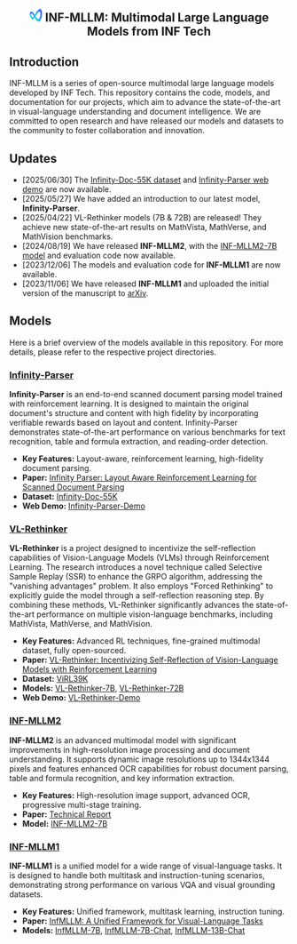 <div align="center">
<a><h2><img src="Infinity-Parser/assets/logo.png" height="24" width="24" style="display: inline"> INF-MLLM: Multimodal Large Language Models from INF Tech </h2></a>
</div>

## Introduction

INF-MLLM is a series of open-source multimodal large language models developed by INF Tech. This repository contains the code, models, and documentation for our projects, which aim to advance the state-of-the-art in visual-language understanding and document intelligence. We are committed to open research and have released our models and datasets to the community to foster collaboration and innovation.

## Updates

- [2025/06/30] The [Infinity-Doc-55K dataset](https://huggingface.co/datasets/infly/Infinity-Doc-55K) and [Infinity-Parser web demo](https://huggingface.co/spaces/infly/Infinity-Parser-Demo) are now available.
- [2025/05/27] We have added an introduction to our latest model, **Infinity-Parser**.
- [2025/04/22] VL-Rethinker models (7B & 72B) are released! They achieve new state-of-the-art results on MathVista, MathVerse, and MathVision benchmarks.
- [2024/08/19] We have released **INF-MLLM2**, with the [INF-MLLM2-7B model](https://huggingface.co/QianYEee/InfMLLM2_7B_chat) and evaluation code now available.
- [2023/12/06] The models and evaluation code for **INF-MLLM1** are now available.
- [2023/11/06] We have released **INF-MLLM1** and uploaded the initial version of the manuscript to [arXiv](https://arxiv.org/abs/2311.06791).

## Models

Here is a brief overview of the models available in this repository. For more details, please refer to the respective project directories.

### [Infinity-Parser](Infinity-Parser)

**Infinity-Parser** is an end-to-end scanned document parsing model trained with reinforcement learning. It is designed to maintain the original document's structure and content with high fidelity by incorporating verifiable rewards based on layout and content. Infinity-Parser demonstrates state-of-the-art performance on various benchmarks for text recognition, table and formula extraction, and reading-order detection.

- **Key Features:** Layout-aware, reinforcement learning, high-fidelity document parsing.
- **Paper:** [Infinity Parser: Layout Aware Reinforcement Learning for Scanned Document Parsing](https://arxiv.org/abs/2506.03197)
- **Dataset:** [Infinity-Doc-55K](https://huggingface.co/datasets/infly/Infinity-Doc-55K)
- **Web Demo:** [Infinity-Parser-Demo](https://huggingface.co/spaces/infly/Infinity-Parser-Demo)

### [VL-Rethinker](https://github.com/TIGER-AI-Lab/VL-Rethinker)

**VL-Rethinker** is a project designed to incentivize the self-reflection capabilities of Vision-Language Models (VLMs) through Reinforcement Learning. The research introduces a novel technique called Selective Sample Replay (SSR) to enhance the GRPO algorithm, addressing the "vanishing advantages" problem. It also employs "Forced Rethinking" to explicitly guide the model through a self-reflection reasoning step. By combining these methods, VL-Rethinker significantly advances the state-of-the-art performance on multiple vision-language benchmarks, including MathVista, MathVerse, and MathVision.

- **Key Features:** Advanced RL techniques, fine-grained multimodal dataset, fully open-sourced.
- **Paper:** [VL-Rethinker: Incentivizing Self-Reflection of Vision-Language Models with Reinforcement Learning](https://arxiv.org/abs/2504.08837)
- **Dataset:** [ViRL39K](https://huggingface.co/datasets/TIGER-Lab/ViRL39K)
- **Models:** [VL-Rethinker-7B](https://huggingface.co/TIGER-Lab/VL-Rethinker-7B), [VL-Rethinker-72B](https://huggingface.co/TIGER-Lab/VL-Rethinker-72B)
- **Web Demo:** [VL-Rethinker-Demo](https://huggingface.co/spaces/TIGER-Lab/VL-Rethinker)

### [INF-MLLM2](INF-MLLM2)

**INF-MLLM2** is an advanced multimodal model with significant improvements in high-resolution image processing and document understanding. It supports dynamic image resolutions up to 1344x1344 pixels and features enhanced OCR capabilities for robust document parsing, table and formula recognition, and key information extraction.

- **Key Features:** High-resolution image support, advanced OCR, progressive multi-stage training.
- **Paper:** [Technical Report](INF-MLLM2/docs/tech_report.pdf)
- **Model:** [INF-MLLM2-7B](https://huggingface.co/QianYEee/InfMLLM2_7B_chat)

### [INF-MLLM1](INF-MLLM1)

**INF-MLLM1** is a unified model for a wide range of visual-language tasks. It is designed to handle both multitask and instruction-tuning scenarios, demonstrating strong performance on various VQA and visual grounding datasets.

- **Key Features:** Unified framework, multitask learning, instruction tuning.
- **Paper:** [InfMLLM: A Unified Framework for Visual-Language Tasks](https://arxiv.org/abs/2311.06791)
- **Models:** [InfMLLM-7B](https://huggingface.co/mightyzau/InfMLLM_7B), [InfMLLM-7B-Chat](https://huggingface.co/mightyzau/InfMLLM_7B_Chat), [InfMLLM-13B-Chat](https://huggingface.co/mightyzau/inf-mllm-13b-chat)




